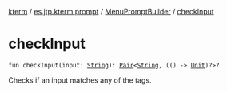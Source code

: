 [kterm](../../index.md) / [es.jtp.kterm.prompt](../index.md) / [MenuPromptBuilder](index.md) / [checkInput](./check-input.md)

# checkInput

`fun checkInput(input: `[`String`](https://kotlinlang.org/api/latest/jvm/stdlib/kotlin/-string/index.html)`): `[`Pair`](https://kotlinlang.org/api/latest/jvm/stdlib/kotlin/-pair/index.html)`<`[`String`](https://kotlinlang.org/api/latest/jvm/stdlib/kotlin/-string/index.html)`, (() -> `[`Unit`](https://kotlinlang.org/api/latest/jvm/stdlib/kotlin/-unit/index.html)`)?>?`

Checks if an input matches any of the tags.


